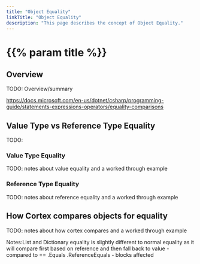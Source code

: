 ```yaml
---
title: "Object Equality"
linkTitle: "Object Equality"
description: "This page describes the concept of Object Equality."
---
```


# {{% param title %}}

## Overview

TODO: Overview/summary

https://docs.microsoft.com/en-us/dotnet/csharp/programming-guide/statements-expressions-operators/equality-comparisons

## Value Type vs Reference Type Equality

TODO:

### Value Type Equality

TODO: notes about value equality and a worked through example

### Reference Type Equality

TODO: notes about reference equality and a worked through example

## How Cortex compares objects for equality

TODO: notes about how cortex compares and a worked through example

Notes:List and Dictionary equality is slightly different to normal equality as it will compare first based on reference and then fall back to value - compared to == .Equals .ReferenceEquals - blocks affected